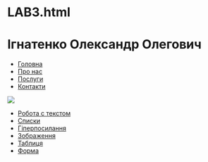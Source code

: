 # LAB3.html
<!DOCTYPE html>
<html lang="uk">
<head>
    <!-- Мета-теги для кодування та SEO -->
    <meta charset="UTF-8">
    <meta name="description" content="Опис вашої сторінки">
    <meta name="keywords" content="ключові слова, ваше ім'я, ваше прізвище">
    <title>Ваше ПІП</title>
</head>
<body>
<!-- Заголовок сторінки -->
    <h1>Ігнатенко Олександр Олегович</h1>
 <!-- Пункти меню -->
    <nav>
        <ul>
            <li><a href="#">Головна</a></li>
            <li><a href="#">Про нас</a></li>
            <li><a href="#">Послуги</a></li>
            <li><a href="#">Контакти</a></li>
        </ul>
    </nav>
 <!-- Зображення на сторінці -->
    <img src="c:\Users\lvxcid\Downloads\R (1).jfif">
    <!-- Пункти меню 2 -->
    <nav>
        <ul>
            <li><a href="file:///C:/Users/lvxcid/Downloads/%D0%A0%D0%BE%D0%B1%D0%BE%D1%82%D0%B0%20%D1%81%20%D0%A2%D0%B5%D0%BA%D1%81%D1%82%D0%BE%D0%BC.html">Робота с текстом</a></li>
            <li><a href="file:///C:/Users/lvxcid/Downloads/%D0%A1%D0%BF%D0%B8%D1%81%D0%BA%D0%B8.html">Списки</a></li>
            <li><a href="file:///C:/Users/lvxcid/Downloads/%D0%93%D1%96%D0%BF%D0%B5%D1%80%D0%BF%D0%BE%D1%81%D0%B8%D0%BB%D0%BB%D0%B0%D0%BD%D1%8F.html">Гіперпосилання</a></li>
            <li><a href="file:///C:/Users/lvxcid/Downloads/%D0%97%D0%BE%D0%B1%D1%80%D0%B0%D0%B6%D0%B5%D0%BD%D0%BD%D1%8F.html">Зображення</a></li>
            <li><a href="file:///C:/Users/lvxcid/Downloads/%D0%A2%D0%B0%D0%B1%D0%BB%D0%B8%D1%86%D1%96.html">Таблиця</a></li>
            <li><a href="file:///C:/Users/lvxcid/Downloads/%D0%A4%D0%BE%D1%80%D0%BC%D0%B8.html">Форма</a></li>
        </ul>
    </nav>
</body>
</html>
